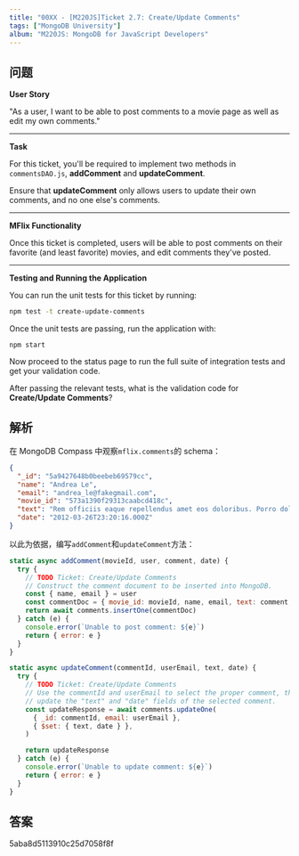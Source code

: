```yaml
---
title: "00XX - [M220JS]Ticket 2.7: Create/Update Comments"
tags: ["MongoDB University"]
album: "M220JS: MongoDB for JavaScript Developers"
---
```


## 问题

**User Story**

"As a user, I want to be able to post comments to a movie page as well as edit my own comments."

---

**Task**

For this ticket, you'll be required to implement two methods in `commentsDAO.js`, **addComment** and **updateComment**.

Ensure that **updateComment** only allows users to update their own comments, and no one else's comments.

---

**MFlix Functionality**

Once this ticket is completed, users will be able to post comments on their favorite (and least favorite) movies, and edit comments they've posted.

---

**Testing and Running the Application**

You can run the unit tests for this ticket by running:

```bash
npm test -t create-update-comments
```

Once the unit tests are passing, run the application with:

```
npm start
```

Now proceed to the status page to run the full suite of integration tests and get your validation code.

After passing the relevant tests, what is the validation code for **Create/Update Comments**?

## 解析

在 MongoDB Compass 中观察`mflix.comments`的 schema：

```json
{
  "_id": "5a9427648b0beebeb69579cc",
  "name": "Andrea Le",
  "email": "andrea_le@fakegmail.com",
  "movie_id": "573a1390f29313caabcd418c",
  "text": "Rem officiis eaque repellendus amet eos doloribus. Porro dolor voluptatum voluptates neque culpa molestias. Voluptate unde nulla temporibus ullam.",
  "date": "2012-03-26T23:20:16.000Z"
}
```

以此为依据，编写`addComment`和`updateComment`方法：

```js
static async addComment(movieId, user, comment, date) {
  try {
    // TODO Ticket: Create/Update Comments
    // Construct the comment document to be inserted into MongoDB.
    const { name, email } = user
    const commentDoc = { movie_id: movieId, name, email, text: comment, date }
    return await comments.insertOne(commentDoc)
  } catch (e) {
    console.error(`Unable to post comment: ${e}`)
    return { error: e }
  }
}
```

```js
static async updateComment(commentId, userEmail, text, date) {
  try {
    // TODO Ticket: Create/Update Comments
    // Use the commentId and userEmail to select the proper comment, then
    // update the "text" and "date" fields of the selected comment.
    const updateResponse = await comments.updateOne(
      { _id: commentId, email: userEmail },
      { $set: { text, date } },
    )

    return updateResponse
  } catch (e) {
    console.error(`Unable to update comment: ${e}`)
    return { error: e }
  }
}
```

## 答案

5aba8d5113910c25d7058f8f
